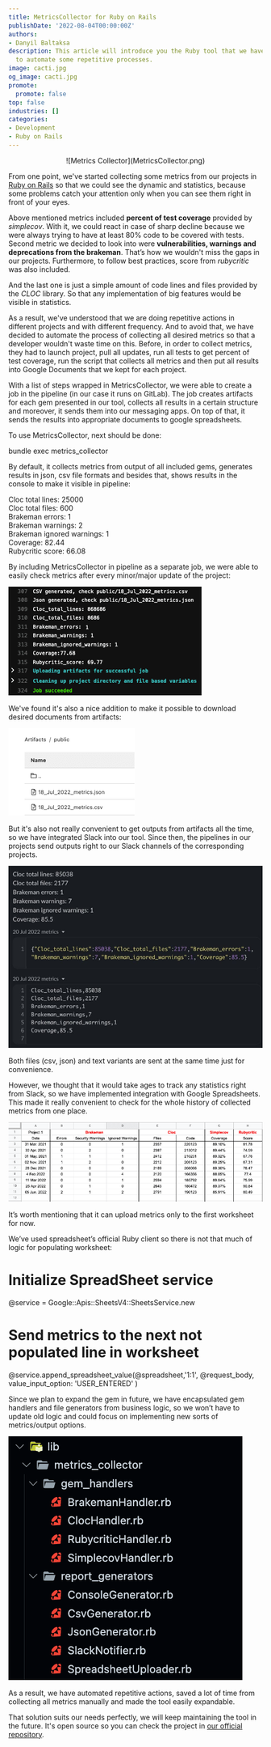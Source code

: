 ```yaml
---
title: MetricsCollector for Ruby on Rails
publishDate: '2022-08-04T00:00:00Z'
authors:
- Danyil Baltaksa
description: This article will introduce you the Ruby tool that we have built at Anadea
  to automate some repetitive processes.
image: cacti.jpg
og_image: cacti.jpg
promote:
  promote: false
top: false
industries: []
categories:
- Development
- Ruby on Rails
---
```


<center>
![Metrics Collector](MetricsCollector.png)
</center>

From one point, we've started collecting some metrics from our projects in <a href="https://anadea.info/services/web-development/ruby-on-rails-development" target="_blank">Ruby on Rails</a> so that we could see the dynamic and statistics, because some problems catch your attention only when you can see them right in front of your eyes.

Above mentioned metrics included __percent of test coverage__ provided by _simplecov_. With it, we could react in case of sharp decline because we were always trying to have at least 80% code to be covered with tests. Second metric we decided to look into were __vulnerabilities, warnings and deprecations from the brakeman__. That’s how we wouldn't miss the gaps in our projects. Furthermore, to follow best practices, score from _rubycritic_ was also included.

And the last one is just a simple amount of code lines and files provided by the _CLOC_ library. So that any implementation of big features would be visible in statistics.

As a result, we've understood that we are doing repetitive actions in different projects and with different frequency. And to avoid that, we have decided to automate the process of collecting all desired metrics so that a developer wouldn't waste time on this. Before, in order to collect metrics, they had to launch project, pull all updates, run all tests to get percent of test coverage, run the script that collects all metrics and then put all results into Google Documents that we kept for each project.

With a list of steps wrapped in MetricsCollector, we were able to create a job in the pipeline (in our case it runs on GitLab). The job creates artifacts for each gem presented in our tool, collects all results in a certain structure and moreover, it sends them into our messaging apps. On top of that, it sends the results into appropriate documents to google spreadsheets.

To use MetricsCollector, next should be done:

  bundle exec metrics_collector

By default, it collects metrics from output of all included gems, generates results in json, csv file formats and besides that, shows results in the console to make it visible in pipeline:

Cloc total lines: 25000<br />
Cloc total files: 600<br />
Brakeman errors: 1<br />
Brakeman warnings: 2<br />
Brakeman ignored warnings: 1<br />
Coverage: 82.44<br />
Rubycritic score: 66.08

By including MetricsCollector in pipeline as a separate job, we were able to easily check metrics after every minor/major update of the project:

![MetricsCollector_1](MetricsCollector_1.png)

We've found it's also a nice addition to make it possible to download desired documents from artifacts:

![MetricsCollector_2](MetricsCollector_2.png)

But it's also not really convenient to get outputs from artifacts all the time, so we have integrated Slack into our tool. Since then, the pipelines in our projects send outputs right to our Slack channels of the corresponding projects.

![MetricsCollector_3](MetricsCollector_3.jpg)

Both files (csv, json) and text variants are sent at the same time just for convenience.

However, we thought that it would take ages to track any statistics right from Slack, so we have implemented integration with Google Spreadsheets. This made it really convenient to check for the whole history of collected metrics from one place.

![MetricsCollector_4](MetricsCollector_4.png)

It’s worth mentioning that it can upload metrics only to the first worksheet for now.

We’ve used spreadsheet’s official Ruby client so there is not that much of logic for populating worksheet:

  # Initialize SpreadSheet service
  @service = Google::Apis::SheetsV4::SheetsService.new
  # Send metrics to the next not populated line in worksheet
  @service.append_spreadsheet_value(@spreadsheet,'1:1', @request_body, value_input_option: 'USER_ENTERED' )

Since we plan to expand the gem in future, we have encapsulated gem handlers and file generators from business logic, so we won’t have to update old logic and could focus on implementing new sorts of metrics/output options.

![MetricsCollector_5](MetricsCollector_5.png)

As a result, we have automated repetitive actions, saved a lot of time from collecting all metrics manually and made the tool easily expandable.

That solution suits our needs perfectly, we will keep maintaining the tool in the future. It's open source so you can check the project in <a href="https://github.com/Anadea/metrics_collector" target="_blank">our official repository</a>.
